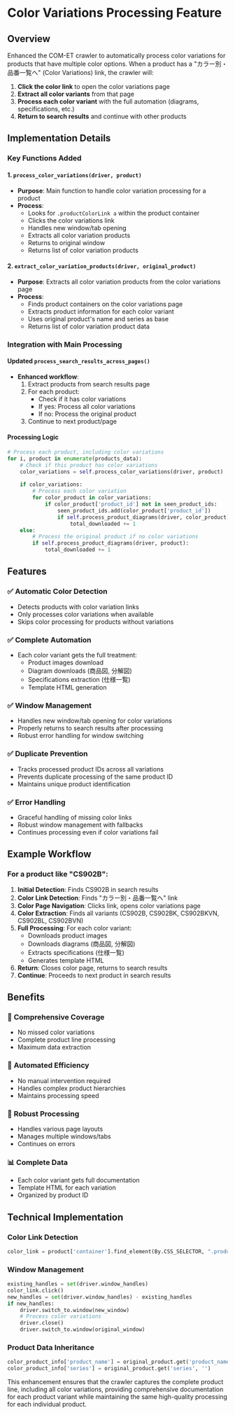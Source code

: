 # Color Variations Processing Feature

## Overview
Enhanced the COM-ET crawler to automatically process color variations for products that have multiple color options. When a product has a "カラー別・品番一覧へ" (Color Variations) link, the crawler will:

1. **Click the color link** to open the color variations page
2. **Extract all color variants** from that page
3. **Process each color variant** with the full automation (diagrams, specifications, etc.)
4. **Return to search results** and continue with other products

## Implementation Details

### Key Functions Added

#### 1. `process_color_variations(driver, product)`
- **Purpose**: Main function to handle color variation processing for a product
- **Process**:
  - Looks for `.productColorLink a` within the product container
  - Clicks the color variations link
  - Handles new window/tab opening
  - Extracts all color variation products
  - Returns to original window
  - Returns list of color variation products

#### 2. `extract_color_variation_products(driver, original_product)`
- **Purpose**: Extracts all color variation products from the color variations page
- **Process**:
  - Finds product containers on the color variations page
  - Extracts product information for each color variant
  - Uses original product's name and series as base
  - Returns list of color variation product data

### Integration with Main Processing

#### Updated `process_search_results_across_pages()`
- **Enhanced workflow**:
  1. Extract products from search results page
  2. For each product:
     - Check if it has color variations
     - If yes: Process all color variations
     - If no: Process the original product
  3. Continue to next product/page

#### Processing Logic
```python
# Process each product, including color variations
for i, product in enumerate(products_data):
    # Check if this product has color variations
    color_variations = self.process_color_variations(driver, product)
    
    if color_variations:
        # Process each color variation
        for color_product in color_variations:
            if color_product['product_id'] not in seen_product_ids:
                seen_product_ids.add(color_product['product_id'])
                if self.process_product_diagrams(driver, color_product):
                    total_downloaded += 1
    else:
        # Process the original product if no color variations
        if self.process_product_diagrams(driver, product):
            total_downloaded += 1
```

## Features

### ✅ **Automatic Color Detection**
- Detects products with color variation links
- Only processes color variations when available
- Skips color processing for products without variations

### ✅ **Complete Automation**
- Each color variant gets the full treatment:
  - Product images download
  - Diagram downloads (商品図, 分解図)
  - Specifications extraction (仕様一覧)
  - Template HTML generation

### ✅ **Window Management**
- Handles new window/tab opening for color variations
- Properly returns to search results after processing
- Robust error handling for window switching

### ✅ **Duplicate Prevention**
- Tracks processed product IDs across all variations
- Prevents duplicate processing of the same product ID
- Maintains unique product identification

### ✅ **Error Handling**
- Graceful handling of missing color links
- Robust window management with fallbacks
- Continues processing even if color variations fail

## Example Workflow

### For a product like "CS902B":

1. **Initial Detection**: Finds CS902B in search results
2. **Color Link Detection**: Finds "カラー別・品番一覧へ" link
3. **Color Page Navigation**: Clicks link, opens color variations page
4. **Color Extraction**: Finds all variants (CS902B, CS902BK, CS902BKVN, CS902BL, CS902BVN)
5. **Full Processing**: For each color variant:
   - Downloads product images
   - Downloads diagrams (商品図, 分解図)
   - Extracts specifications (仕様一覧)
   - Generates template HTML
6. **Return**: Closes color page, returns to search results
7. **Continue**: Proceeds to next product in search results

## Benefits

### 🎯 **Comprehensive Coverage**
- No missed color variations
- Complete product line processing
- Maximum data extraction

### 🚀 **Automated Efficiency**
- No manual intervention required
- Handles complex product hierarchies
- Maintains processing speed

### 🔄 **Robust Processing**
- Handles various page layouts
- Manages multiple windows/tabs
- Continues on errors

### 📊 **Complete Data**
- Each color variant gets full documentation
- Template HTML for each variation
- Organized by product ID

## Technical Implementation

### Color Link Detection
```python
color_link = product['container'].find_element(By.CSS_SELECTOR, ".productColorLink a")
```

### Window Management
```python
existing_handles = set(driver.window_handles)
color_link.click()
new_handles = set(driver.window_handles) - existing_handles
if new_handles:
    driver.switch_to.window(new_window)
    # Process color variations
    driver.close()
    driver.switch_to.window(original_window)
```

### Product Data Inheritance
```python
color_product_info['product_name'] = original_product.get('product_name', '')
color_product_info['series'] = original_product.get('series', '')
```

This enhancement ensures that the crawler captures the complete product line, including all color variations, providing comprehensive documentation for each product variant while maintaining the same high-quality processing for each individual product.

